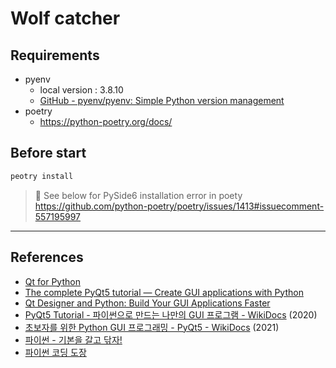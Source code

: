 # Wolf catcher

## Requirements

- pyenv 
  - local version : 3.8.10
  - [GitHub - pyenv/pyenv: Simple Python version management](https://github.com/pyenv/pyenv)
- poetry
  - https://python-poetry.org/docs/

## Before start

```bash
peotry install
```

> 🚀 See below for PySide6 installation error in poety </br>
> https://github.com/python-poetry/poetry/issues/1413#issuecomment-557195997



---

## References

* [Qt for Python](https://doc.qt.io/qtforpython/index.html)
* [The complete PyQt5 tutorial — Create GUI applications with Python](https://www.pythonguis.com/pyqt5-tutorial/#qt-creator)
* [Qt Designer and Python: Build Your GUI Applications Faster](https://realpython.com/qt-designer-python/)
* [PyQt5 Tutorial - 파이썬으로 만드는 나만의 GUI 프로그램 - WikiDocs](https://wikidocs.net/book/2165) (2020)
* [초보자를 위한 Python GUI 프로그래밍 - PyQt5 - WikiDocs](https://wikidocs.net/book/2944) (2021)
* [파이썬 - 기본을 갈고 닦자!](https://wikidocs.net/book/1553)
* [파이썬 코딩 도장](https://dojang.io/course/view.php?id=7)